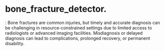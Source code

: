 # bone_fracture_detector.
: Bone fractures are common injuries, but timely and accurate diagnosis can be challenging in resource-constrained settings due to limited access to radiologists or advanced imaging facilities. Misdiagnosis or delayed diagnosis can lead to complications, prolonged recovery, or permanent disability.

